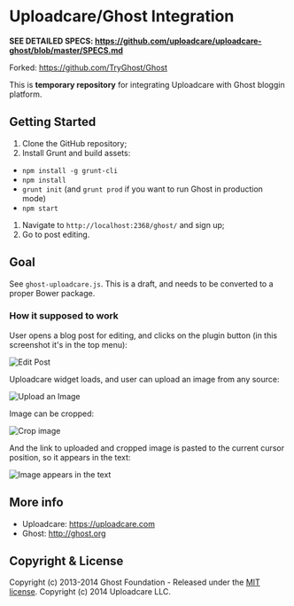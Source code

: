 # Uploadcare/Ghost Integration


**SEE DETAILED SPECS: https://github.com/uploadcare/uploadcare-ghost/blob/master/SPECS.md**


Forked: https://github.com/TryGhost/Ghost

This is **temporary repository** for integrating Uploadcare with
Ghost bloggin platform.

## Getting Started

1. Clone the GitHub repository;
1. Install Grunt and build assets:
  * `npm install -g grunt-cli`
  * `npm install`
  * `grunt init` (and `grunt prod` if you want to run Ghost in production mode)
  * `npm start`
1. Navigate to `http://localhost:2368/ghost/` and sign up;
1. Go to post editing.

## Goal

See `ghost-uploadcare.js`. This is a draft, and needs to be converted to a proper Bower package.

### How it supposed to work

User opens a blog post for editing, and clicks on the plugin button (in this screenshot it's in the top menu):

![Edit Post](http://www.ucarecdn.com/435bb206-d828-4abd-8838-22176cc2e487/-/resize/600x/)

Uploadcare widget loads, and user can upload an image from any source:

![Upload an Image](http://www.ucarecdn.com/feb42262-5766-415c-a005-17b416cbe71b/-/resize/600x/)

Image can be cropped:

![Crop image](http://www.ucarecdn.com/04583716-cb85-40c6-8604-f30f3caddba4/-/resize/600x/)

And the link to uploaded and cropped image is pasted to the current cursor position,
so it appears in the text:

![Image appears in the text](http://www.ucarecdn.com/e462efbc-59a4-4422-9b20-5e240a9762f2/-/resize/600x/)


## More info

* Uploadcare: https://uploadcare.com
* Ghost: http://ghost.org

## Copyright & License

Copyright (c) 2013-2014 Ghost Foundation - Released under the [MIT license](LICENSE).
Copyright (c) 2014 Uploadcare LLC.
